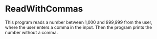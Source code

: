 # ReadWithCommas
This program reads a number between 1,000 and 999,999 from the user, where the user enters a comma in the input. Then the program prints the number without a comma. 
